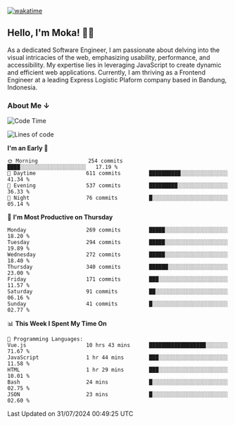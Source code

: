 [![wakatime](https://wakatime.com/badge/user/af9abd23-dba3-4dbe-973c-b045a9417a55.svg?style=social)](https://wakatime.com/@af9abd23-dba3-4dbe-973c-b045a9417a55)
## Hello, I'm Moka! 👋🏼


As a dedicated Software Engineer, I am passionate about delving into the visual intricacies of the web, emphasizing usability, performance, and accessibility. My expertise lies in leveraging JavaScript to create dynamic and efficient web applications. Currently, I am thriving as a Frontend Engineer at a leading Express Logistic Plaform company based in Bandung, Indonesia.

### About Me ↓

<!--START_SECTION:waka-->
![Code Time](http://img.shields.io/badge/Code%20Time-10%2C805%20hrs-blue)

![Lines of code](https://img.shields.io/badge/From%20Hello%20World%20I%27ve%20Written-4.0%20million%20lines%20of%20code-blue)

**I'm an Early 🐤** 

```text
🌞 Morning                254 commits         ████░░░░░░░░░░░░░░░░░░░░░   17.19 % 
🌆 Daytime                611 commits         ██████████░░░░░░░░░░░░░░░   41.34 % 
🌃 Evening                537 commits         █████████░░░░░░░░░░░░░░░░   36.33 % 
🌙 Night                  76 commits          █░░░░░░░░░░░░░░░░░░░░░░░░   05.14 % 
```
📅 **I'm Most Productive on Thursday** 

```text
Monday                   269 commits         █████░░░░░░░░░░░░░░░░░░░░   18.20 % 
Tuesday                  294 commits         █████░░░░░░░░░░░░░░░░░░░░   19.89 % 
Wednesday                272 commits         █████░░░░░░░░░░░░░░░░░░░░   18.40 % 
Thursday                 340 commits         ██████░░░░░░░░░░░░░░░░░░░   23.00 % 
Friday                   171 commits         ███░░░░░░░░░░░░░░░░░░░░░░   11.57 % 
Saturday                 91 commits          ██░░░░░░░░░░░░░░░░░░░░░░░   06.16 % 
Sunday                   41 commits          █░░░░░░░░░░░░░░░░░░░░░░░░   02.77 % 
```


📊 **This Week I Spent My Time On** 

```text
💬 Programming Languages: 
Vue.js                   10 hrs 43 mins      ██████████████████░░░░░░░   71.67 % 
JavaScript               1 hr 44 mins        ███░░░░░░░░░░░░░░░░░░░░░░   11.58 % 
HTML                     1 hr 29 mins        ███░░░░░░░░░░░░░░░░░░░░░░   10.01 % 
Bash                     24 mins             █░░░░░░░░░░░░░░░░░░░░░░░░   02.75 % 
JSON                     23 mins             █░░░░░░░░░░░░░░░░░░░░░░░░   02.60 % 
```


 Last Updated on 31/07/2024 00:49:25 UTC
<!--END_SECTION:waka-->
